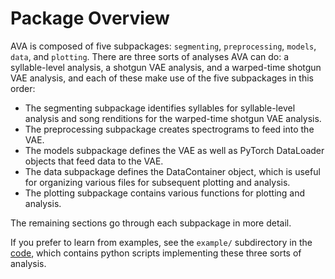 Package Overview
================

AVA is composed of five subpackages: `segmenting`, `preprocessing`,
`models`, `data`, and `plotting`. There are three sorts of analyses AVA
can do: a syllable-level analysis, a shotgun VAE analysis, and a warped-time
shotgun VAE analysis, and each of these make use of the five subpackages in
this order:

* The segmenting subpackage identifies syllables for syllable-level
analysis and song renditions for the warped-time shotgun VAE analysis.
* The preprocessing subpackage creates spectrograms to feed into the VAE.
* The models subpackage defines the VAE as well as PyTorch DataLoader objects
that feed data to the VAE.
* The data subpackage defines the DataContainer object, which is useful for
organizing various files for subsequent plotting and analysis.
* The plotting subpackage contains various functions for plotting and analysis.

The remaining sections go through each subpackage in more detail.

If you prefer to learn from examples, see the `example/` subdirectory
in the [code](https://github.com/jackgoffinet/autoencoded-vocal-analysis/),
which contains python scripts implementing these three sorts of analysis.
